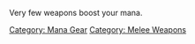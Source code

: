 Very few weapons boost your mana.

[Category: Mana Gear](Category:_Mana_Gear "wikilink") [Category: Melee
Weapons](Category:_Melee_Weapons "wikilink")

